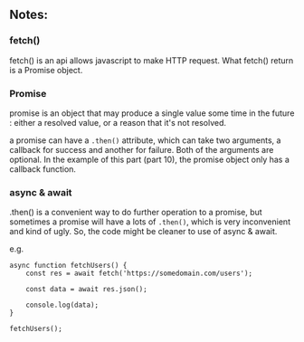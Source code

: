 ## Notes:

### fetch()
fetch() is an api allows javascript to make HTTP request. What fetch() return is a Promise object.

### Promise
promise is an object that may produce a single value some time in the future :
either a resolved value, or a reason that it's not resolved.


a promise can have a `.then()` attribute, which can take two arguments, a callback for success and another for failure.
Both of the arguments are optional. In the example of this part (part 10), the promise object only has a callback function.


### async & await
.then() is a convenient way to do further operation to a promise, but sometimes a promise will have a lots of `.then()`,
which is very inconvenient and kind of ugly. So, the code might be cleaner to use of async & await.

e.g.


    async function fetchUsers() {
        const res = await fetch('https://somedomain.com/users');
        
        const data = await res.json();
        
        console.log(data);
    }
    
    fetchUsers();
